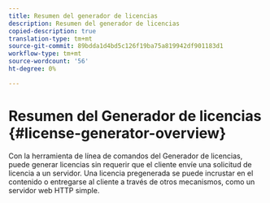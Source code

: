 ```yaml
---
title: Resumen del generador de licencias
description: Resumen del generador de licencias
copied-description: true
translation-type: tm+mt
source-git-commit: 89bdda1d4bd5c126f19ba75a819942df901183d1
workflow-type: tm+mt
source-wordcount: '56'
ht-degree: 0%

---
```



# Resumen del Generador de licencias {#license-generator-overview}

Con la herramienta de línea de comandos del Generador de licencias, puede generar licencias sin requerir que el cliente envíe una solicitud de licencia a un servidor. Una licencia pregenerada se puede incrustar en el contenido o entregarse al cliente a través de otros mecanismos, como un servidor web HTTP simple.
